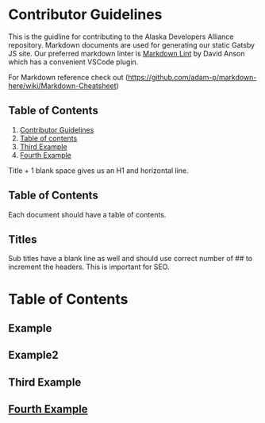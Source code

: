 # Contributor Guidelines

This is the guidline for contributing to the Alaska Developers Alliance repository. Markdown documents are used for generating our static Gatsby JS site. Our preferred markdown linter is [Markdown Lint](https://marketplace.visualstudio.com/items?itemName=DavidAnson.vscode-markdownlint) by David Anson which has a convenient VSCode plugin.

For Markdown reference check out (https://github.com/adam-p/markdown-here/wiki/Markdown-Cheatsheet)

## Table of Contents

1. [Contributor Guidelines](#ContributorGuidelines)
2. [Table of contents](#example2)
3. [Third Example](#third-example)
4. [Fourth Example](#fourth-examplehttpwwwfourthexamplecom)

Title + 1 blank space gives us an H1 and horizontal line.

## Table of Contents

Each document should have a table of contents.

## Titles

Sub titles have a blank line as well and should use correct number of ## to increment the headers. This is important for SEO.

# Table of Contents


## Example
## Example2
## Third Example
## [Fourth Example](http://www.fourthexample.com) 
